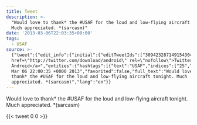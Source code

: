 ```yaml
---
title: Tweet
description: >-
  "Would love to thank* the #USAF for the loud and low-flying aircraft tonight.
  Much appreciated. *(sarcasm)"
date: '2013-03-06T22:03:35+00:00'
tags:
  - USAF
source: >-
  {"tweet":{"edit_info":{"initial":{"editTweetIds":["309423287149154304"],"editableUntil":"2013-03-06T23:00:35.120Z","editsRemaining":"5","isEditEligible":true}},"retweeted":false,"source":"<a
  href=\"http://twitter.com/download/android\" rel=\"nofollow\">Twitter for
  Android</a>","entities":{"hashtags":[{"text":"USAF","indices":["25","30"]}],"symbols":[],"user_mentions":[],"urls":[]},"display_text_range":["0","105"],"favorite_count":"0","id_str":"309423287149154304","truncated":false,"retweet_count":"0","id":"309423287149154304","created_at":"Wed
  Mar 06 22:00:35 +0000 2013","favorited":false,"full_text":"Would love to
  thank* the #USAF for the loud and low-flying aircraft tonight. Much
  appreciated. *(sarcasm)","lang":"en"}}
---
```

Would love to thank* the #USAF for the loud and low-flying aircraft tonight. Much appreciated. *(sarcasm)
    
{{< tweet 0 0 >}}
    
